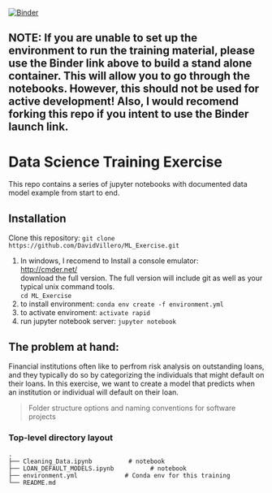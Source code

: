 [![Binder](https://mybinder.org/badge_logo.svg)](https://mybinder.org/v2/gh/DavidVillero/ML_Exercise.git/master)

## NOTE: If you are unable to set up the environment to run the training material, please use the Binder link above to build a stand alone container. This will allow you to go through the notebooks. However, this should not be used for active development! Also, I would recomend forking this repo if you intent to use the Binder launch link.

# Data Science Training Exercise
This repo contains a series of jupyter notebooks with documented data model example from start to end.


## Installation
Clone this repository: `git clone https://github.com/DavidVillero/ML_Exercise.git`<br />

1) In windows, I recomend to Install a console emulator: <br />
   http://cmder.net/ <br />
   download the full version. The full version will include git as well as your typical unix command tools. <br />
   `cd ML_Exercise`<br />
2) to install environment: `conda env create -f environment.yml`<br />
3) to activate enviroment: `activate rapid`<br />
4) run jupyter notebook server: `jupyter notebook`<br />

## The problem at hand:
Financial institutions often like to perfrom risk analysis on outstanding loans, and they typically do so by categorizing the individuals that might default on their loans. In this exercise, we want to create a model that predicts when an institution or individual will default on their loan.


 > Folder structure options and naming conventions for software projects

### Top-level directory layout

    .
    ├── Cleaning_Data.ipynb          # notebook
    ├── LOAN_DEFAULT_MODELS.ipynb          # notebook
    ├── environment.yml             # Conda env for this training
    └── README.md
    
